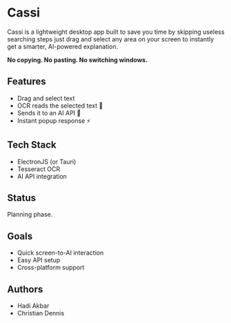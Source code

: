 # Cassi

Cassi is a lightweight desktop app built to save you time by skipping useless searching steps
just drag and select any area on your screen to instantly get a smarter, AI-powered explanation. 

**No copying. No pasting. No switching windows.**

## Features
- Drag and select text
- OCR reads the selected text 📜
- Sends it to an AI API 🤖
- Instant popup response ⚡

## Tech Stack
- ElectronJS (or Tauri)
- Tesseract OCR
- AI API integration

## Status
Planning phase.

## Goals
- Quick screen-to-AI interaction
- Easy API setup
- Cross-platform support

## Authors
- Hadi Akbar
- Christian Dennis
